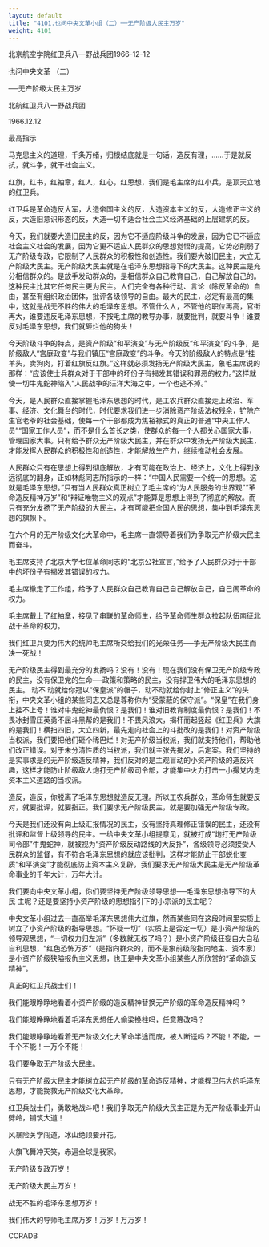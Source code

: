 ```yaml
---
layout: default
title: "4101.也问中央文革小组（二）──无产阶级大民主万岁"
weight: 4101
---
```


北京航空学院红卫兵八一野战兵团1966-12-12

也问中央文革 （二）

──无产阶级大民主万岁

北航红卫兵八一野战兵团

1966.12.12

最高指示

马克思主义的道理，千条万绪，归根结底就是一句话，造反有理，……于是就反抗，就斗争，就干社会主义。

红旗，红书，红袖章，红人，红心，红思想，我们是毛主席的红小兵，是顶天立地的红卫兵。

红卫兵是革命造反大军，大造帝国主义的反，大造资本主义的反，大造修正主义的反，大造旧意识形态的反，大造一切不适合社会主义经济基础的上层建筑的反。

今天，我们就要大造旧民主的反，因为它不适应阶级斗争的发展，因为它已不适应社会主义社会的发展，因为它更不适应人民群众的思想觉悟的提高，它势必削弱了无产阶级专政，它限制了人民群众的积极性和创造性。我们要大破旧民主，大立无产阶级大民主。无产阶级大民主就是在毛泽东思想指导下的大民主。这种民主是充分相信群众的。是放手发动群众的，是相信群众自己教育自己，自己解放自己的。这种民主比其它任何民主更为民主。人们完全有各种行动、言论（除反革命的）自由，甚至有组织政治团体，批评各级领导的自由。最大的民主，必定有最高的集中，这就是战无不胜的伟大的毛泽东思想。不管什么人，不管他的职位再高，官衔再大，谁要违反毛泽东思想，不按毛主席的教导办事，就要批判，就要斗争！谁要反对毛泽东思想，我们就砸烂他的狗头！

今天阶级斗争的特点，是资产阶级“和平演变”与无产阶级反“和平演变”的斗争，是阶级敌人“宫庭政变”与我们镇压“宫庭政变”的斗争。今天的阶级敌人的特点是“挂羊头，卖狗肉，打着红旗反红旗。”这样就必须发扬无产阶级大民主，象毛主席说的那样：“应该使士兵群众对于干部中的坏份子有揭发其错误和罪恶的权力。”这样就使一切牛鬼蛇神陷入“人民战争的汪洋大海之中，一个也逃不掉。”

今天，是人民群众直接掌握毛泽东思想的时代，是工农兵群众直接走上政治、军事、经济、文化舞台的时代，时代要求我们进一步消除资产阶级法权残余，铲除产生官老爷的社会基础，使每一个干部都成为焦裕禄式的真正的普通“中央工作人员”“国家工作人员”，而不是什么首长之类，使群众的每一个人都关心国家大事，管理国家大事。只有给予群众无产阶级大民主，并在群众中发扬无产阶级大民主，才能发挥人民群众的积极性和创造性，才能解放生产力，继续推动社会发展。

人民群众只有在思想上得到彻底解放，才有可能在政治上、经济上，文化上得到永远彻底的翻身，正如林彪同志所指示的一样：“中国人民需要一个统一的思想。这就是毛泽东思想。”只有当人民群众真正树立了毛主席的“为人民服务的世界观”“革命造反精神万岁”和“辩证唯物主义的观点”才能算是思想上得到了彻底的解放。而只有充分发扬了无产阶级的大民主，才有可能把全国人民的思想，集中到毛泽东思想的旗帜下。

在六个月的无产阶级文化大革命中，毛主席一直领导着我们为争取无产阶级大民主而奋斗。

毛主席支持了北京大学七位革命同志的“北京公社宣言，”给予了人民群众对于干部中的坏份子有揭发其错误的权力。

毛主席撤走了工作组，给予了人民群众自己教育自己自己解放自己，自己闹革命的权力。

毛主席戴上了红袖章，接见了串联的革命师生，给予革命师生群众拉起队伍南征北战干革命的权力。

我们红卫兵要为伟大的统帅毛主席所交给我们的光荣任务──争无产阶级大民主而决一死战！

无产阶级民主得到最充分的发扬吗？没有！没有！现在我们没有保卫无产阶级专政的民主，没有保卫党的生命──政策和策略的民主，没有捍卫伟大的毛泽东思想的民主。 动不 动就给你冠以“保皇派”的帽子，动不动就给你封上“修正主义”的头衔，中央文革小组的某些同志又总是尊称你为“受蒙蔽的保守派”。“保皇”在我们身上挂不上号！谁对牛鬼蛇神最仇恨？是我们！谁对旧教育制度最仇恨？是我们！不畏冰封雪压英勇不屈斗黑帮的是我们！不畏风浪大，揭杆而起竖起《红卫兵》大旗的是我们！横扫四旧，大立四新，最先走向社会上的斗批改的是我们！对资产阶级当权派，我们要把他们砸个稀巴烂！对无产阶级当权派，我们就支持他们，帮助他们改正错误。对于未分清性质的当权派，我们就主张先揭发，后定案。我们坚持的是实事求是的无产阶级造反精神，我们反对的是主观盲动的小资产阶级的造反兴趣，这样才能防止阶级敌人炮打无产阶级司令部，才能集中火力打击一小撮党内走资本主义道路的当权派。

造反，造反，你脱离了毛泽东思想就造反无理。所以工农兵群众，革命师生就要反对，就要批评，就要指正。我们要求无产阶级民主，就是要加强无产阶级专政。

今天是我们还没有向上级汇报情况的民主，没有坚持真理修正错误的民主，还没有批评和监督上级领导的民主。一给中央文革小组提意见，就被打成“炮打无产阶级司令部”牛鬼蛇神，就被视为“资产阶级反动路线的大反扑”，各级领导必须接受人民群众的监督，有不符合毛泽东思想的就应该批判，这样才能防止干部蜕化变质“和平演变”才能彻底防止资本主义复辟，我们要求无产阶级大民主是无产阶级革命事业的千年大计，万年大计。

我们要向中央文革小组，你们要坚持无产阶级领导思想──毛泽东思想指导下的大民 主呢？还是要坚持小资产阶级的思想指引下的小宗派的民主呢？

中央文革小组过去一直高举毛泽东思想伟大红旗，然而某些同在这段时间里实质上树立了小资产阶级的指导思想。“怀疑一切”（实质上是否定一切）是小资产阶级的领导观思想，“一切权力归左派”（多数就无权了吗？）是小资产阶级狂妄自大自私自利思想，“红色恐怖万岁”（是指向群众的，而不是象前级段指向地主、资本家）是小资产阶级狭隘报仇主义思想，也正是中央文革小组某些人所欣赏的“革命造反精神”。

真正的红卫兵战士们！

我们能眼睁睁地看着小资产阶级的造反精神替换无产阶级的革命造反精神吗？

我们能眼睁睁地看着毛泽东思想任人偷梁换柱吗，任意篡改吗？

我们能眼睁睁地看着无产阶级文化大革命半途而废，被人断送吗？不能！不能，一千个不能！一万个不能！

我们要争取无产阶级大民主。

只有无产阶级大民主才能树立起无产阶级的革命造反精神，才能捍卫伟大的毛泽东思想，才能挽救无产阶级文化大革命。

红卫兵战士们，勇敢地战斗吧！我们争取无产阶级大民主正是为无产阶级事业开山劈岭，铺筑大道！

风暴险关学闯道，冰山绝顶要开花。

火旗飞舞冲天笑，赤遍全球是我家。

无产阶级专政万岁！

无产阶级大民主万岁！

战无不胜的毛泽东思想万岁！

我们伟大的导师毛主席万岁！万岁！万万岁！

CCRADB

